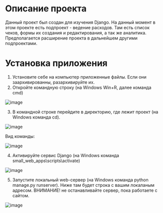 # Описание проекта
Данный проект был создан для изучения Django. На данный момент в этом проекте есть подпроект - ведение расходов. 
Там есть список чеков, формы их создания и редактирования, а так же аналитика. Предполагается расширение проекта в дальнейшем другими подпроектами.

# Установка приложения
1. Установите себе на компьютер приложенные файлы. Если они заархивированны, разархивируйте их.
2. Откройте командную строку (на Windows Win+R, далее команда cmd)

![image](https://github.com/IvanovaAlina/Small_web_apps_Django/assets/22053336/9cd04143-1cde-4bf4-90cd-8f9647589a1d)

3. В командной строке перейдите в директорию, где лежит проект (на Windows команда cd).

![image](https://github.com/IvanovaAlina/Service_Salary/assets/22053336/c0ec01e3-55e3-43d2-8091-e9cd79846fd8)

Вид команды:

![image](https://github.com/IvanovaAlina/Service_Salary/assets/22053336/9e1cb769-3eb0-44bb-acd6-435372596fe2)

4. Активируйте сервис Django (на Windows команда small_web_apps\scripts\activate)

![image](https://github.com/IvanovaAlina/Small_web_apps_Django/assets/22053336/e7bd5573-61b9-45bf-bb9c-e5648c64f50a)

5. Запустите локальный web-сервер (на Windows команда python manage.py runserver). Ниже там будет строка с вашим локаланым адресом. ВНИМАНИЕ! не останавливайте сервер, пока работаете с сайтом.

![image](https://github.com/IvanovaAlina/Service_Salary/assets/22053336/a7fe8c73-7513-4c16-9cfa-af96957afba0)
